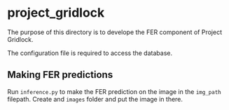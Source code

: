 # project_gridlock
The purpose of this directory is to develope the FER component of Project Gridlock.

The configuration file is required to access the database.

## Making FER predictions
Run `inference.py` to make the FER prediction on the image in the `img_path` filepath. Create and `images` folder and put the image in there.
